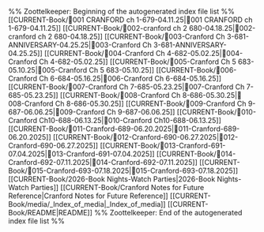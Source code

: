 %% Zoottelkeeper: Beginning of the autogenerated index file list  %%
 [[CURRENT-Book/🎤001 CRANFORD ch 1-679-04.11.25|🎤001 CRANFORD ch 1-679-04.11.25]]
 [[CURRENT-Book/🎤002-cranford ch 2 680-04.18.25|🎤002-cranford ch 2 680-04.18.25]]
 [[CURRENT-Book/🎤003-Cranford Ch 3-681-ANNIVERSARY-04.25.25|🎤003-Cranford Ch 3-681-ANNIVERSARY-04.25.25]]
 [[CURRENT-Book/🎤004-Cranford Ch 4-682-05.02.25|🎤004-Cranford Ch 4-682-05.02.25]]
 [[CURRENT-Book/🎤005-Cranford Ch 5 683-05.10.25|🎤005-Cranford Ch 5 683-05.10.25]]
 [[CURRENT-Book/🎤006-Cranford Ch 6-684-05.16.25|🎤006-Cranford Ch 6-684-05.16.25]]
 [[CURRENT-Book/🎤007-Cranford Ch 7-685-05.23.25|🎤007-Cranford Ch 7-685-05.23.25]]
 [[CURRENT-Book/🎤008-Cranford Ch 8-686-05.30.25|🎤008-Cranford Ch 8-686-05.30.25]]
 [[CURRENT-Book/🎤009-Cranford Ch 9-687-06.06.25|🎤009-Cranford Ch 9-687-06.06.25]]
 [[CURRENT-Book/🎤010-Cranford Ch10-688-06.13.25|🎤010-Cranford Ch10-688-06.13.25]]
 [[CURRENT-Book/🎤011-Cranford-689-06.20.2025|🎤011-Cranford-689-06.20.2025]]
 [[CURRENT-Book/🎤012-Cranford-690-06.27.2025|🎤012-Cranford-690-06.27.2025]]
 [[CURRENT-Book/🎤013-Cranford-691-07.04.2025|🎤013-Cranford-691-07.04.2025]]
 [[CURRENT-Book/🎤014-Cranford-692-07.11.2025|🎤014-Cranford-692-07.11.2025]]
 [[CURRENT-Book/🎤015-Cranford-693-07.18.2025|🎤015-Cranford-693-07.18.2025]]
 [[CURRENT-Book/2026-Book Nights-Watch Parties|2026-Book Nights-Watch Parties]]
 [[CURRENT-Book/Cranford Notes for Future Reference|Cranford Notes for Future Reference]]
 [[CURRENT-Book/media/_Index_of_media|_Index_of_media]]
 [[CURRENT-Book/README|README]]
%% Zoottelkeeper: End of the autogenerated index file list  %%
